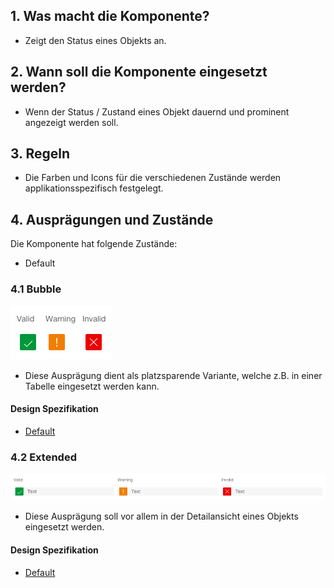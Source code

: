 ## 1. Was macht die Komponente?
* Zeigt den Status eines Objekts an.


## 2. Wann soll die Komponente eingesetzt werden?
* Wenn der Status / Zustand eines Objekt dauernd und prominent angezeigt werden soll. 


## 3. Regeln
* Die Farben und Icons für die verschiedenen Zustände werden applikationsspezifisch festgelegt.


## 4. Ausprägungen und Zustände
Die Komponente hat folgende Zustände:
* Default

### 4.1 Bubble
![Darstellung eines Beispiels der Komponente Status mit Icon](https://raw.githubusercontent.com/sbb-design-systems/design-system-webapp-documentation/master/documentation/components/status/images/status_bubble.png 'class: image')
* Diese Ausprägung dient als platzsparende Variante, welche z.B. in einer Tabelle eingesetzt werden kann.

#### Design Spezifikation
* [Default](https://sbb.invisionapp.com/d/main#/console/17140415/394674923/inspect)

### 4.2 Extended 
![Darstellung eines Beispiels der Komponente Status mit Icon und Text](https://raw.githubusercontent.com/sbb-design-systems/design-system-webapp-documentation/master/documentation/components/status/images/status_extended.png 'class: image')
* Diese Ausprägung soll vor allem in der Detailansicht eines Objekts eingesetzt werden.

#### Design Spezifikation
* [Default](https://sbb.invisionapp.com/d/main#/console/17140415/394674924/inspect)
